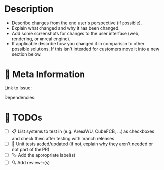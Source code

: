 # Description

- Describe changes from the end user's perspective (if possible).
- Explain what changed and why it has been changed.
- Add some screenshots for changes to the user interface (web, rendering, or unreal engine).
- If applicable describe how you changed it in comparison to other possible solutions. If this isn't intended for customers move it into a new section below.

# 📑 Meta Information

Link to Issue:

Dependencies:

# 💪 TODOs

- [ ] 📋 List systems to test in (e.g. ArenaWU, CubeFCB, ...) as checkboxes and check them after testing with branch releases
- [ ] 🧪 Unit tests added/updated (if not, explain why they aren't needed or not part of the PR)
- [ ] 🏷️ Add the appropriate label(s)
- [ ] 🔍 Add reviewer(s)

